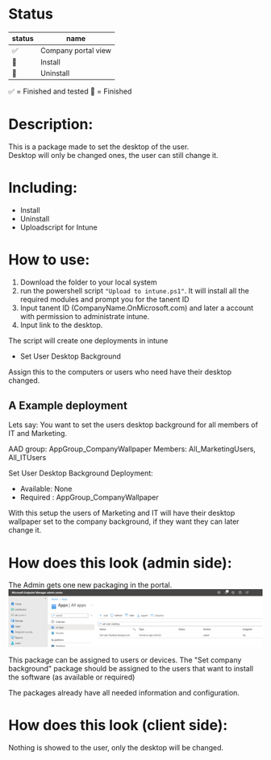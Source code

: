 # Status
|status|name|
|--|--|
:white_check_mark:|Company portal view 
:black_square_button:|Install
:black_square_button:|Uninstall


:white_check_mark: = Finished and tested
:black_square_button: = Finished 

# Description:
This is a package made to set the desktop of the user.  
Desktop will only be changed ones, the user can still change it.

# Including: 
- Install
- Uninstall
- Uploadscript for Intune

# How to use:
1. Download the folder to your local system
1. run the powershell script `"Upload to intune.ps1"`. 
It will install all the required modules and prompt you for the tanent ID
1. Input tanent ID (CompanyName.OnMicrosoft.com) and later a account with permission to administrate intune. 
1. Input link to the desktop.

The script will create one deployments in intune
- Set User Desktop Background

Assign this to the computers or users who need have their desktop changed.

## A Example deployment

Lets say: You want to set the users desktop background for all members of IT and Marketing.

AAD group: AppGroup_CompanyWallpaper
Members: All_MarketingUsers, All_ITUsers

Set User Desktop Background
Deployment: 
- Available: None
- Required : AppGroup_CompanyWallpaper


With this setup the users of Marketing and IT will have their desktop wallpaper set to the company background, if they want they can later change it.


# How does this look (admin side):
The Admin gets one new packaging in the portal.
![](./PreviewAdminView1.png)

This package can be assigned to users or devices. 
The "Set company background" package should be assigned to the users that want to install the software (as available or required)


The packages already have all needed information and configuration.

# How does this look (client side):
Nothing is showed to the user, only the desktop will be changed.

